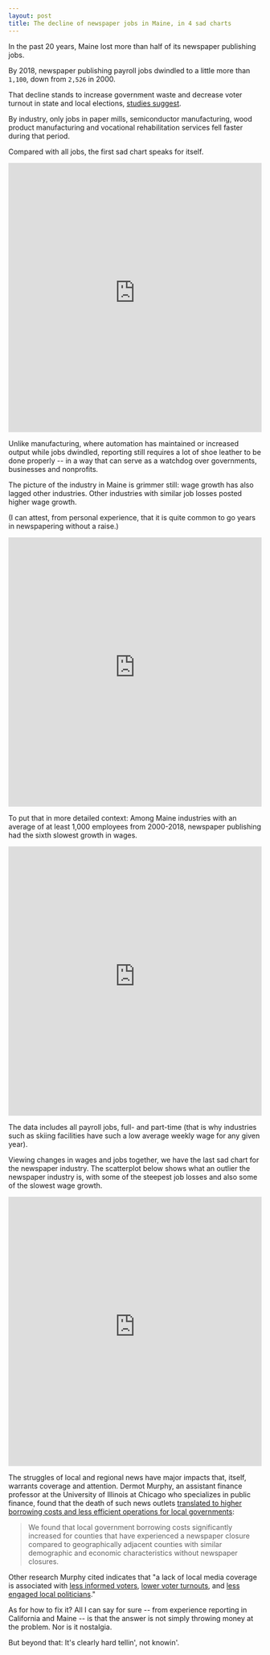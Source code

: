 ```yaml
---
layout: post
title: The decline of newspaper jobs in Maine, in 4 sad charts
---
```

In the past 20 years, Maine lost more than half of its newspaper publishing jobs.

By 2018, newspaper publishing payroll jobs dwindled to a little more than `1,100`, down from `2,526` in 2000.

That decline stands to increase government waste and decrease voter turnout in state and local elections, [studies suggest](https://www.cjr.org/united_states_project/public-finance-local-news.php).

By industry, only jobs in paper mills, semiconductor manufacturing, wood product manufacturing and vocational rehabilitation services fell faster during that period.

Compared with all jobs, the first sad chart speaks for itself.

<!--Overall job chart-->
<iframe style="border: none;" src="https://public.tableausoftware.com/views/mainenewspaperjobdecline/Newspaperjobs?:showVizHome=no&amp;:embed=true" width="100%" height="535px"></iframe>

Unlike manufacturing, where automation has maintained or increased output while jobs dwindled, reporting still requires a lot of shoe leather to be done properly -- in a way that can serve as a watchdog over governments, businesses and nonprofits.

The picture of the industry in Maine is grimmer still: wage growth has also lagged other industries. Other industries with similar job losses posted higher wage growth.

(I can attest, from personal experience, that it is quite common to go years in newspapering without a raise.)

<!--Wage chart-->
<iframe style="border: none;" src="https://public.tableausoftware.com/views/mainenewspaperjobdecline/Newspaperwages?:showVizHome=no&amp;:embed=true" width="100%" height="535px"></iframe>

To put that in more detailed context: Among Maine industries with an average of at least 1,000 employees from 2000-2018, newspaper publishing had the sixth slowest growth in wages.

<!--All Industries-->
<iframe style="border: none;" src="https://public.tableausoftware.com/views/mainenewspaperjobdecline/Amongallindustries?:showVizHome=no&amp;:embed=true" width="100%" height="535px"></iframe>

The data includes all payroll jobs, full- and part-time (that is why industries such as skiing facilities have such a low average weekly wage for any given year).

Viewing changes in wages and jobs together, we have the last sad chart for the newspaper industry. The scatterplot below shows what an outlier the newspaper industry is, with some of the steepest job losses and also some of the slowest wage growth.

<iframe style="border: none;" src="https://public.tableausoftware.com/views/mainenewspaperjobdecline/Scatterplot?:showVizHome=no&amp;:embed=true" width="100%" height="535px"></iframe>

The struggles of local and regional news have major impacts that, itself, warrants coverage and attention. Dermot Murphy, an assistant finance professor at the University of Illinois at Chicago who specializes in public finance, found that the death of such news outlets [translated to higher borrowing costs and less efficient operations for local governments](https://www.cjr.org/united_states_project/public-finance-local-news.php):

>We found that local government borrowing costs significantly increased for counties that have experienced a newspaper closure compared to geographically adjacent counties with similar demographic and economic characteristics without newspaper closures.

Other research Murphy cited indicates that "a lack of local media coverage is associated with [less informed voters](https://www.researchgate.net/publication/37704315_Nothing_to_Read_Newspapers_and_Elections_in_a_Social_Experiment), [lower voter turnouts](https://www.aeaweb.org/articles?id=10.1257/aer.104.10.3073), and [less engaged local politicians](https://www.journals.uchicago.edu/doi/10.1086/652903)."

As for how to fix it? All I can say for sure -- from experience reporting in California and Maine -- is that the answer is not simply throwing money at the problem. Nor is it nostalgia.

But beyond that: It's clearly hard tellin', not knowin'.
